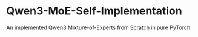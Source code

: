 # Qwen3-MoE-Self-Implementation
An implemented Qwen3 Mixture-of-Experts from Scratch in pure PyTorch.
